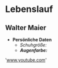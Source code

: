 # Lebenslauf
## Walter Maier
* **Persönliche Daten**
	*  *Schuhgröße:* 
	*  ***Augenfarbe:***

'www.youtube.com'
